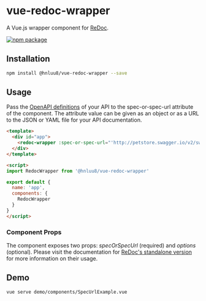 # vue-redoc-wrapper
A Vue.js wrapper component for [ReDoc](https://github.com/Redocly/redoc).

[![npm package](https://img.shields.io/npm/v/@hnluu8/vue-redoc-wrapper.svg?style=flat-square)](https://www.npmjs.com/package/@hnluu8/vue-redoc-wrapper)

## Installation
```bash
npm install @hnluu8/vue-redoc-wrapper --save
```

## Usage
Pass the [OpenAPI definitions](https://swagger.io/specification/#schema) of your API to the spec-or-spec-url attribute of the component. 
The attribute value can be given as an object or as a URL to the JSON or YAML file for your API documentation. 

```html
<template>
  <div id="app">
    <redoc-wrapper :spec-or-spec-url="'http://petstore.swagger.io/v2/swagger.json'"></redoc-wrapper>
  </div>
</template>

<script>
import RedocWrapper from '@hnluu8/vue-redoc-wrapper'

export default {
  name: 'app',
  components: {
    RedocWrapper
  }
}
</script>
```

### Component Props
The component exposes two props: _specOrSpecUrl_ (required) and _options_ (optional). Please visit the documentation for 
[ReDoc's standalone version](https://github.com/Redocly/redoc#advanced-usage-of-standalone-version) for more information on their usage.


## Demo
```bash
vue serve demo/components/SpecUrlExample.vue
```